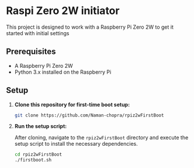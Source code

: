 
# Raspi Zero 2W initiator

This project is designed to work with a Raspberry Pi Zero 2W to get it started with initial settings

## Prerequisites

- A Raspberry Pi Zero 2W
- Python 3.x installed on the Raspberry Pi

## Setup

1. **Clone this repository for first-time boot setup:**
   
   ```bash
   git clone https://github.com/Naman-chopra/rpiz2wFirstBoot
   ```

2. **Run the setup script:**

   After cloning, navigate to the `rpiz2wFirstBoot` directory and execute the setup script to install the necessary dependencies.
   ```bash
   cd rpiz2wFirstBoot
   ./firstboot.sh
   ```

